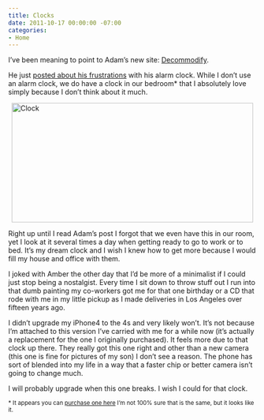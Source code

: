 ```yaml
---
title: Clocks
date: 2011-10-17 00:00:00 -07:00
categories:
- Home
---
```


<p>I’ve been meaning to point to Adam’s new site: <a href="http://decommodify.com/">Decommodify</a>.</p>

<p>He just <a href="http://decommodify.com/the-unbearable-sound-of-alarm-clocks/">posted about his frustrations</a> with his alarm clock. While I don’t use an alarm clock, we do have a clock in our bedroom* that I absolutely love simply because I don’t think about it much.</p>

<p><a href="http://www.flickr.com/photos/torrez/371083043/"><img style="display:block; margin-left:auto; margin-right:auto;" src="http://torrez.typepad.com/.a/6a00d8341bfc1653ef014e8c52e39c970d-pi" alt="Clock" title="clock.png" border="0" width="490" height="242" /></a></p>

<p>Right up until I read Adam’s post I forgot that we even have this in our room, yet I look at it several times a day when getting ready to go to work or to bed. It’s my dream clock and I wish I knew how to get more because I would fill my house and office with them.</p>

<p>I joked with Amber the other day that I’d be more of a minimalist if I could just stop being a nostalgist. Every time I sit down to throw stuff out I run into that dumb painting my co-workers got me for that one birthday or a CD that rode with me in my little pickup as I made deliveries in Los Angeles over fifteen years ago.</p>

<p>I didn’t upgrade my iPhone4 to the 4s and very likely won’t. It’s not because I’m attached to this version I’ve carried with me for a while now (it’s actually a replacement for the one I originally purchased). It feels more due to that clock up there. They really got this one right and other than a new camera (this one is fine for pictures of my son) I don’t see a reason. The phone has sort of blended into my life in a way that a faster chip or better camera isn’t going to change much. </p>

<p>I will probably upgrade when this one breaks. I wish I could for that clock.</p>

<p><small>* It appears you can <a href="http://www.dinodirect.com/Red-LED-Plasma-Alarm-Clock.html">purchase one here</a> I’m not 100% sure that is the same, but it looks like it.</small></p>
